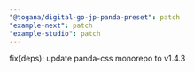 ```yaml
---
"@togana/digital-go-jp-panda-preset": patch
"example-next": patch
"example-studio": patch
---
```


fix(deps): update panda-css monorepo to v1.4.3
